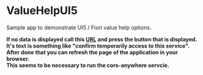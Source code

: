 # ValueHelpUI5 

Sample app to demonstrate UI5 / Fiori value help options.

__If no data is displayed call this [URL](https://cors-anywhere.herokuapp.com/https://ui5.sap.com/test-resources/sap/ui/documentation/sdk/products.json) and press the button that is displayed.  
It's text is something like "confirm temporarily access to this service".   
After done that you can refresh the page of the application in your browser.  
This seems to be necessary to run the cors-anywhere servcie.__
